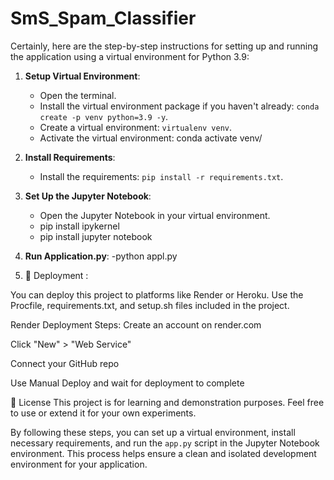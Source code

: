 # SmS_Spam_Classifier

Certainly, here are the step-by-step instructions for setting up and running the application using a virtual environment for Python 3.9:

1. **Setup Virtual Environment**:
   - Open the terminal.
   - Install the virtual environment package if you haven't already: `conda create -p venv python=3.9 -y`.
   - Create a virtual environment: `virtualenv venv`.
   - Activate the virtual environment:
    conda activate venv/


2. **Install Requirements**:
   - Install the requirements: `pip install -r requirements.txt`.

3. **Set Up the Jupyter Notebook**:
   - Open the Jupyter Notebook in your virtual environment.
   - pip install ipykernel
   - pip install jupyter notebook

4. **Run Application.py**:
   -python appl.py

5. 🚀 Deployment :

 You can deploy this project to platforms like Render or Heroku. Use the Procfile, requirements.txt, and setup.sh files included in the project.

 Render Deployment Steps:
 Create an account on render.com

 Click "New" > "Web Service"

 Connect your GitHub repo

 Use Manual Deploy and wait for deployment to complete


📄 License
This project is for learning and demonstration purposes. Feel free to use or extend it for your own experiments.
   

 

By following these steps, you can set up a virtual environment, install necessary requirements, and run the `app.py` script in the Jupyter Notebook environment. This process helps ensure a clean and isolated development environment for your application.

